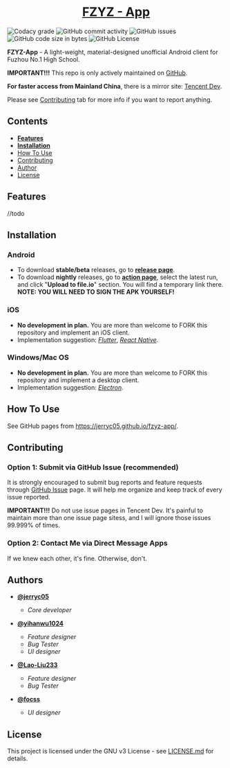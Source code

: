 <h1 align="center">
  <a href="https://github.com/jerryc05/fzyz-app/">FZYZ - App</a>
</h1>

![Codacy grade](https://api.codacy.com/project/badge/Grade/136746dfb0aa4df1ad2e9bc950188e64?isInternal=true) ![GitHub commit activity](https://img.shields.io/github/commit-activity/y/jerryc05/fzyz-app.svg) ![GitHub issues](https://img.shields.io/github/issues/jerryc05/fzyz-app.svg) ![GitHub code size in bytes](https://img.shields.io/github/languages/code-size/jerryc05/fzyz-app.svg) ![GitHub License](https://img.shields.io/github/license/jerryc05/fzyz-app.svg)

**FZYZ-App** - A light-weight, material-designed unofficial Android client for Fuzhou No.1 High School.

**IMPORTANT!!!** This repo is only actively maintained on [GitHub](<https://github.com/jerryc05/fzyz-app>).

**For faster access from Mainland China**, there is a mirror site: [Tencent Dev](<https://dev.tencent.com/u/jerryc05/p/fzyz-app/git>).

Please see [Contributing](#user-content-contributing) tab for more info if you want to report anything.

## Contents

-   [**Features**](#user-content-features)
-   [**Installation**](#user-content-installation)
-   [How To Use](#user-content-how-to-use)
-   [Contributing](#user-content-contributing)
-   [Author](#user-content-author)
-   [License](#user-content-license)

## Features
//todo

## Installation

### Android
-   To download **stable/beta** releases, go to **[release page](<https://github.com/jerryc05/fzyz-app/releases>)**.
-   To download **nightly** releases, go to **[action page](<https://github.com/jerryc05/fzyz-app/actions>)**, select the latest run, and click "**Upload to file.io**" section. You will find a temporary link there. **NOTE: YOU WILL NEED TO SIGN THE APK YOURSELF!**

### iOS
-   **No development in plan.** You are more than welcome to FORK this repository and implement an iOS client.
-   Implementation suggestion: [*Flutter*](<https://flutter.dev/>), [*React Native*](<https://facebook.github.io/react-native/>).

### Windows/Mac OS
-   **No development in plan.** You are more than welcome to FORK this repository and implement a desktop client.
-   Implementation suggestion: [*Electron*](<https://electronjs.org/>).

## How To Use

See GitHub pages from <https://jerryc05.github.io/fzyz-app/>.

## Contributing

### Option 1: Submit via GitHub Issue (recommended)

It is strongly encouraged to submit bug reports and feature requests through [GitHub Issue](https://github.com/jerryc05/fzyz-app/issues) page. It will help me organize and keep track of every issue reported.

**IMPORTANT!!!** Do not use issue pages in Tencent Dev. It's painful to maintain more than one issue page sitess, and I will ignore those issues 99.999% of times.

### Option 2: Contact Me via Direct Message Apps

If we knew each other, it's fine. Otherwise, don't.

## Authors

-   **[@jerryc05](<https://github.com/jerryc05>)**
    -   *Core developer*

-   **[@yihanwu1024](<https://github.com/yihanwu1024>)**
    -   *Feature designer*
    -    *Bug Tester*
    -   *UI designer*

-   **[@Lao-Liu233](<https://github.com/Lao-Liu233>)**
    -   *Feature designer*
    -    *Bug Tester*

-   **[@focss](<https://github.com/focss>)**
	-    *UI designer*

## License

This project is licensed under the GNU v3 License - see [LICENSE.md](https://github.com/jerryc05/fzyz-app/blob/master/LICENSE) for details.